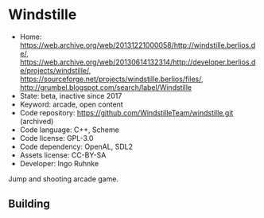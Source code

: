 # Windstille

- Home: https://web.archive.org/web/20131221000058/http://windstille.berlios.de/, https://web.archive.org/web/20130614132314/http://developer.berlios.de/projects/windstille/, https://sourceforge.net/projects/windstille.berlios/files/, http://grumbel.blogspot.com/search/label/Windstille
- State: beta, inactive since 2017
- Keyword: arcade, open content
- Code repository: https://github.com/WindstilleTeam/windstille.git (archived)
- Code language: C++, Scheme
- Code license: GPL-3.0
- Code dependency: OpenAL, SDL2
- Assets license: CC-BY-SA
- Developer: Ingo Ruhnke

Jump and shooting arcade game.

## Building
